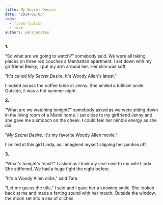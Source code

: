 ```yaml
---
title: My Secret Desire
date: '2014-01-03'
tags:
  - flash-fiction
  - love
authors: pensjonatus
---
```


**1.**

"So what are we going to watch?" somebody said. We were all taking places on
three red couches a Manhattan apartment. I sat down with my girlfriend Becky, I
put my arm around her. Her skin was soft.

<!-- truncate -->

"It's called _My Secret Desire_. It's Woody Allen's latest."

I looked across the coffee table at Jenny. She smiled a brilliant smile.
Outside, it was a hot summer night.

**2.**

"What are we watching tonight?" somebody asked as we were sitting down in the
living room of a Miami home. I sat close to my girlfriend Jenny and she gave me
a smooch on the cheek. I could feel her nimble energy as she did.

"_My Secret Desire_. It's my favorite Woody Allen movie."

I smiled at this girl Linda, as I imagined myself slipping her panties off.

**3.**

"What's tonight's feast?" I asked as I took my seat next to my wife Linda. She
stiffened. We had a huge fight the night before.

"It's a Woody Allen oldie," said Tara.

"Let me guess the title," I said and I gave her a knowing smile. She looked back
at me and made a farting sound with her mouth. Outside the window, the moon set
into a sea of cliches.
